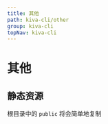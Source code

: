 ```yaml
---
title: 其他
path: kiva-cli/other
group: kiva-cli
topNav: kiva-cli
---
```


# 其他

## 静态资源

根目录中的 `public` 将会简单地复制
